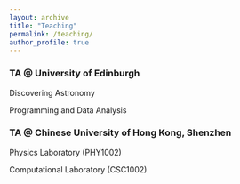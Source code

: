 ```yaml
---
layout: archive
title: "Teaching"
permalink: /teaching/
author_profile: true
---
```


### TA @ University of Edinburgh

Discovering Astronomy

Programming and Data Analysis



### TA @ Chinese University of Hong Kong, Shenzhen

Physics Laboratory (PHY1002)

Computational Laboratory (CSC1002)


